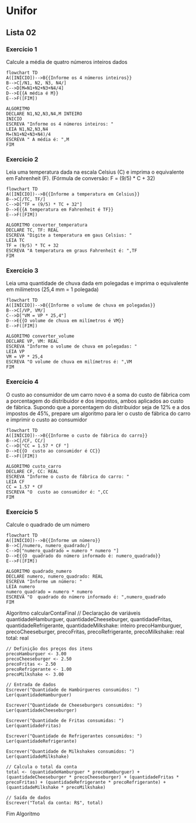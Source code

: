 
# Unifor
## Lista 02
### Exercício 1

Calcule a média de quatro números inteiros dados

```mermaid
flowchart TD
A([INÍCIO])-->B{{Informe os 4 números inteiros}}
B-->C[/N1, N2, N3, N4/]
C-->D[M=N1+N2+N3+N4/4]
D-->E{{A média é M}}
E-->F([FIM])
```

```
ALGORITMO
DECLARE N1,N2,N3,N4,M INTEIRO
INICIO
ESCREVA "Informe os 4 números inteiros: "
LEIA N1,N2,N3,N4
M=(N1+N2+N3+N4)/4
ESCREVA " A média é: ",M
FIM

```

### Exercício 2

Leia uma temperatura dada na escala Celsius (C) e imprima o equivalente em Fahrenheit (F). (Fórmula de conversão: F = (9/5) * C + 32)

```mermaid
flowchart TD
A([INÍCIO])-->B{{Informe a temperatura em Celsius}}
B-->C[/TC, TF/]
C-->D["TF = (9/5) * TC + 32"]
D-->E{{A temperatura em Fahrenheit é TF}}
E-->F([FIM])
```
```
ALGORITMO converter_temperatura
DECLARE TC, TF: REAL
ESCREVA "Digite a temperatura em gaus Celsius: "
LEIA TC
TF = (9/5) * TC + 32
ESCREVA "A temperatura em graus Fahrenheit é: ",TF
FIM
```

### Exercício 3

Leia uma quantidade de chuva dada em polegadas e imprima o equivalente em milímetros (25,4 mm = 1 polegada)

```mermaid
flowchart TD
A([INÍCIO])-->B{{Informe o volume de chuva em polegadas}}
B-->C[/VP, VM/]
C-->D["VM = VP * 25,4"]
D-->E{{O volume de chuva em milímetros é VM}}
E-->F([FIM])
```

```
ALGORITMO converter_volume
DECLARE VP, VM: REAL
ESCREVA "Informe o volume de chuva em polegadas: "
LEIA VP
VM = VP * 25,4
ESCREVA "O volume de chuva em milímetros é: ",VM
FIM
```
### Exercício 4

O custo ao consumidor de um carro novo é a soma do custo de fábrica com a porcentagem do distribuidor e dos impostos, ambos aplicados ao custo de fábrica. Supondo que a porcentagem do distribuidor seja de 12% e a dos impostos de 45%, prepare um algoritmo para ler o custo de fábrica do carro e imprimir o custo ao consumidor


```mermaid
flowchart TD
A([INÍCIO])-->B{{Informe o custo de fábrica do carro}}
B-->C[/CF, CC/]
C-->D["CC = 1.57 * CF "] 
D-->E{{O  custo ao consumidor é CC}}
E-->F([FIM])
```

```
ALGORITMO custo_carro
DECLARE CF, CC: REAL
ESCREVA "Informe o custo de fábrica do carro: "
LEIA CF
CC = 1.57 * CF
ESCREVA "O  custo ao consumidor é: ",CC
FIM
```

### Exercício 5

Calcule o quadrado de um número


```mermaid
flowchart TD
A([INÍCIO])-->B{{Informe um número}}
B-->C[/numero, numero_quadrado/]
C-->D["numero_quadrado = numero * numero "] 
D-->E{{O  quadrado do número informado é: numero_quadrado}}
E-->F([FIM])
```

```
ALGORITMO quadrado_numero
DECLARE numero, numero_quadrado: REAL
ESCREVA "Informe um número: "
LEIA numero
numero_quadrado = numero * numero
ESCREVA "O  quadrado do número informado é: ",numero_quadrado
FIM
```

Algoritmo calcularContaFinal
    // Declaração de variáveis
    quantidadeHamburguer, quantidadeCheeseburger, quantidadeFritas, quantidadeRefrigerante, quantidadeMilkshake: inteiro
    precoHamburguer, precoCheeseburger, precoFritas, precoRefrigerante, precoMilkshake: real
    total: real
    
    // Definição dos preços dos itens
    precoHamburguer <- 3.00
    precoCheeseburger <- 2.50
    precoFritas <- 2.50
    precoRefrigerante <- 1.00
    precoMilkshake <- 3.00
    
    // Entrada de dados
    Escrever("Quantidade de Hambúrgueres consumidos: ")
    Ler(quantidadeHamburguer)
    
    Escrever("Quantidade de Cheeseburgers consumidos: ")
    Ler(quantidadeCheeseburger)
    
    Escrever("Quantidade de Fritas consumidas: ")
    Ler(quantidadeFritas)
    
    Escrever("Quantidade de Refrigerantes consumidos: ")
    Ler(quantidadeRefrigerante)
    
    Escrever("Quantidade de Milkshakes consumidos: ")
    Ler(quantidadeMilkshake)
    
    // Calcula o total da conta
    total <- (quantidadeHamburguer * precoHamburguer) + (quantidadeCheeseburger * precoCheeseburger) + (quantidadeFritas * precoFritas) + (quantidadeRefrigerante * precoRefrigerante) + (quantidadeMilkshake * precoMilkshake)
    
    // Saída de dados
    Escrever("Total da conta: R$", total)
Fim Algoritmo
